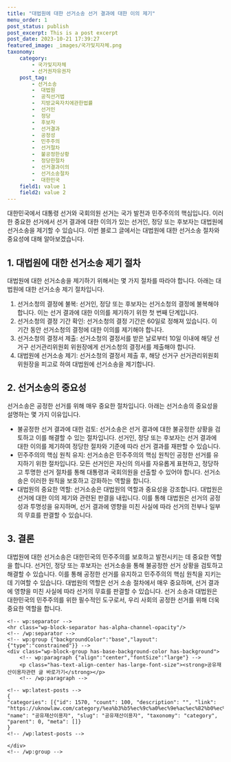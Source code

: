 ```yaml
---
title: "대법원에 대한 선거소송 선거 결과에 대한 이의 제기"
menu_order: 1
post_status: publish
post_excerpt: This is a post excerpt
post_date: 2023-10-21 17:39:27
featured_image: _images/국가및지자체.png
taxonomy:
    category:
        - 국가및지자체
        - 선거권자유권자
    post_tag:
        - 선거소송
        -  대법원
        -  공직선거법
        -  지방교육자치에관한법률
        -  선거인
        -  정당
        -  후보자
        -  선거결과
        -  공정성
        -  민주주의
        -  선거절차
        -  불공정한상황
        -  정당한절차
        -  선거결과이의
        -  선거소송절차
        -  대한민국
    field1: value 1
    field2: value 2
---
```



대한민국에서 대통령 선거와 국회의원 선거는 국가 발전과 민주주의의 핵심입니다. 이러한 중요한 선거에서 선거 결과에 대한 이의가 있는 선거인, 정당 또는 후보자는 대법원에 선거소송을 제기할 수 있습니다. 이번 블로그 글에서는 대법원에 대한 선거소송 절차와 중요성에 대해 알아보겠습니다.

## 1. 대법원에 대한 선거소송 제기 절차

대법원에 대한 선거소송을 제기하기 위해서는 몇 가지 절차를 따라야 합니다. 아래는 대법원에 대한 선거소송 제기 절차입니다.

1. 선거소청의 결정에 불복: 선거인, 정당 또는 후보자는 선거소청의 결정에 불복해야 합니다. 이는 선거 결과에 대한 이의를 제기하기 위한 첫 번째 단계입니다.
2. 선거소청의 결정 기간 확인: 선거소청의 결정 기간은 60일로 정해져 있습니다. 이 기간 동안 선거소청의 결정에 대한 이의를 제기해야 합니다.
3. 선거소청의 결정서 제출: 선거소청의 결정서를 받은 날로부터 10일 이내에 해당 선거구 선거관리위원회 위원장에게 선거소청의 결정서를 제출해야 합니다.
4. 대법원에 선거소송 제기: 선거소청의 결정서 제출 후, 해당 선거구 선거관리위원회 위원장을 피고로 하여 대법원에 선거소송을 제기합니다.

## 2. 선거소송의 중요성

선거소송은 공정한 선거를 위해 매우 중요한 절차입니다. 아래는 선거소송의 중요성을 설명하는 몇 가지 이유입니다.

- 불공정한 선거 결과에 대한 검토: 선거소송은 선거 결과에 대한 불공정한 상황을 검토하고 이를 해결할 수 있는 절차입니다. 선거인, 정당 또는 후보자는 선거 결과에 대한 이의를 제기하여 정당한 절차와 기준에 따라 선거 결과를 재판할 수 있습니다.
- 민주주의의 핵심 원칙 유지: 선거소송은 민주주의의 핵심 원칙인 공정한 선거를 유지하기 위한 절차입니다. 모든 선거인은 자신의 의사를 자유롭게 표현하고, 정당하고 투명한 선거 절차를 통해 대통령과 국회의원을 선출할 수 있어야 합니다. 선거소송은 이러한 원칙을 보호하고 강화하는 역할을 합니다.
- 대법원의 중요한 역할: 선거소송은 대법원의 역할과 중요성을 강조합니다. 대법원은 선거에 대한 이의 제기와 관련된 판결을 내립니다. 이를 통해 대법원은 선거의 공정성과 투명성을 유지하며, 선거 결과에 영향을 미친 사실에 따라 선거의 전부나 일부의 무효를 판결할 수 있습니다.

## 3. 결론

대법원에 대한 선거소송은 대한민국의 민주주의를 보호하고 발전시키는 데 중요한 역할을 합니다. 선거인, 정당 또는 후보자는 선거소송을 통해 불공정한 선거 상황을 검토하고 해결할 수 있습니다. 이를 통해 공정한 선거를 유지하고 민주주의의 핵심 원칙을 지키는 데 기여할 수 있습니다. 대법원의 역할은 선거 소송 절차에서 매우 중요하며, 선거 결과에 영향을 미친 사실에 따라 선거의 무효를 판결할 수 있습니다. 선거 소송과 대법원은 대한민국의 민주주의를 위한 필수적인 도구로서, 우리 사회의 공정한 선거를 위해 더욱 중요한 역할을 합니다.

    <!-- wp:separator -->
    <hr class="wp-block-separator has-alpha-channel-opacity"/>
    <!-- /wp:separator -->
    <!-- wp:group {"backgroundColor":"base","layout":{"type":"constrained"}} -->
    <div class="wp-block-group has-base-background-color has-background">
        <!-- wp:paragraph {"align":"center","fontSize":"large"} -->
        <p class="has-text-align-center has-large-font-size"><strong>공유재산이용자관련 글 바로가기</strong></p>
        <!-- /wp:paragraph -->
        
    <!-- wp:latest-posts -->
    {
    "categories": [{"id": 1570, "count": 100, "description": "", "link": "https://uknowlaw.com/category/%ea%b3%b5%ec%9c%a0%ec%9e%ac%ec%82%b0%ec%9d%b4%ec%9a%a9%ec%9e%90/", "name": "공유재산이용자", "slug": "공유재산이용자", "taxonomy": "category", "parent": 0, "meta": []}
    }
    <!-- /wp:latest-posts -->
    
    </div>
    <!-- /wp:group -->
    